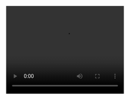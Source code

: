 <video width="320" height="240" controls>
  <source src="https://github.com/MoisesGuz240/ProgramacionWeb-Moises/blob/tarea5/unidad2/video.mp4" type="video/mp4">
  Tu navegador no soporta el elemento de video.
</video>
